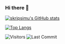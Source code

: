 ### Hi there 👋


<!--
**skripsimu/skripsimu** is a ✨ _special_ ✨ repository because its `README.md` (this file) appears on your GitHub profile.

Here are some ideas to get you started:

- 🔭 I’m currently working on ...
- 🌱 I’m currently learning ...
- 👯 I’m looking to collaborate on ...
- 🤔 I’m looking for help with ...
- 💬 Ask me about ...
- 📫 How to reach me: ...
- 😄 Pronouns: ...
- ⚡ Fun fact: ...
-->
[![skripsimu's GitHub stats](https://github-readme-stats.vercel.app/api?username=skripsimu&theme=light&show_icons=true)](https://github-readme-stats.vercel.app/api?username=skripsimu&theme=light&show_icons=true)

[![Top Langs](https://github-readme-stats.vercel.app/api/top-langs/?username=skripsimu&layout=compact)](https://github-readme-stats.vercel.app/api/top-langs/?username=skripsimu&layout=compact)



<img alt="Visitors" src="https://komarev.com/ghpvc/?username=skripsimu&style=flat&labelColor=black&logo=github&label=PROFILE+VIEWS&color=0e75b6"/>
<img alt="Last Commit" src="https://img.shields.io/github/last-commit/skripsimu/mohit01-beep?logo=markdown&label=LAST+UPDATE&color=0e75b6&style=flat">
